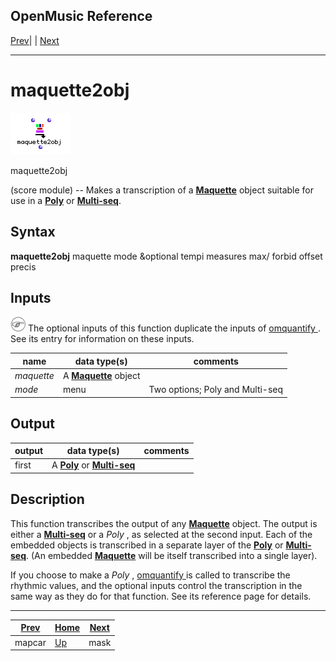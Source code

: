OpenMusic Reference  
---  
[Prev](mapcar)| | [Next](mask)  
  
* * *

# maquette2obj

![](figures/functions/score/maquette2obj.png)

  
  
maquette2obj  
  
(score module) \-- Makes a transcription of a
[**Maquette**](glossary#MAQUETTE) object suitable for use in a
[**Poly**](poly) or [**Multi-seq**](multi-seq).  

## Syntax

 **maquette2obj**   maquette mode &optional tempi measures max/ forbid offset precis  

## Inputs

![Note](figures/images/note.gif) 
 The optional inputs of this function duplicate the inputs of [ omquantify ](omquantify). See its entry for information on these inputs. 
  
 

  
name| data type(s)| comments  
---|---|---  
  _maquette_ |  A [**Maquette**](glossary#MAQUETTE) object|  
  _mode_ |  menu| Two options; Poly and Multi-seq  
  
## Output

output| data type(s)| comments  
---|---|---  
first| A [**Poly**](poly) or [**Multi-seq**](multi-seq)|  
  
## Description

This function transcribes the output of any
[**Maquette**](glossary#MAQUETTE) object. The output is either a
[**Multi-seq**](multi-seq) or a  _Poly_  , as selected at the second
input. Each of the embedded objects is transcribed in a separate layer of the
[**Poly**](poly) or [**Multi-seq**](multi-seq). (An embedded
[**Maquette**](glossary#MAQUETTE) will be itself transcribed into a
single layer).

If you choose to make a  _Poly_  , [ omquantify ](omquantify) is called
to transcribe the rhythmic values, and the optional inputs control the
transcription in the same way as they do for that function. See its reference
page for details.

* * *

[Prev](mapcar)| [Home](index)| [Next](mask)  
---|---|---  
mapcar| [Up](funcref.main)| mask

